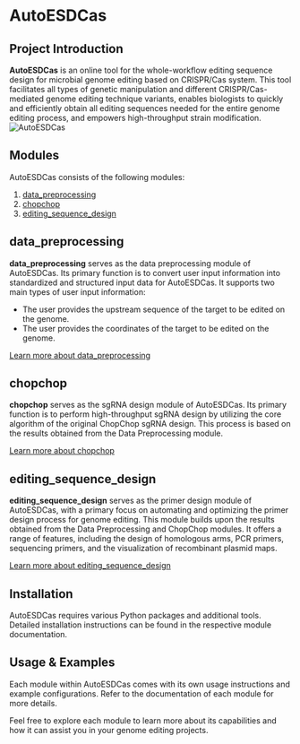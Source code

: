 # AutoESDCas
## Project Introduction

**AutoESDCas** is an online tool for the whole-workflow editing sequence design for microbial genome editing based on CRISPR/Cas system. This tool facilitates all types of genetic manipulation and different CRISPR/Cas-mediated genome editing technique variants, enables biologists to quickly and efficiently obtain all editing sequences needed for the entire genome editing process, and empowers high-throughput strain modification.
![AutoESDCas](https://github.com/tibbdc/AutoESDCas/assets/48673214/0d9ebb44-cefc-4b90-9bc9-3c09660a4bd9)

## Modules
AutoESDCas consists of the following modules:
1. [data_preprocessing](#data_preprocessing)
2. [chopchop](#chopchop)
3. [editing_sequence_design](#editing_sequence_design)


## data_preprocessing

**data_preprocessing** serves as the data preprocessing module of AutoESDCas. Its primary function is to convert user input information into standardized and structured input data for AutoESDCas. It supports two main types of user input information:

- The user provides the upstream sequence of the target to be edited on the genome.
- The user provides the coordinates of the target to be edited on the genome.  

[Learn more about data_preprocessing](https://github.com/tibbdc/AutoESDCas/tree/master/data_preprocessing)   


## chopchop  

**chopchop** serves as the sgRNA design module of AutoESDCas. Its primary function is to perform high-throughput sgRNA design by utilizing the core algorithm of the original ChopChop sgRNA design. This process is based on the results obtained from the Data Preprocessing module.

[Learn more about chopchop](https://github.com/tibbdc/AutoESDCas/tree/master/chopchop)

## editing_sequence_design

**editing_sequence_design** serves as the primer design module of AutoESDCas, with a primary focus on automating and optimizing the primer design process for genome editing. This module builds upon the results obtained from the Data Preprocessing and ChopChop modules. It offers a range of features, including the design of homologous arms, PCR primers, sequencing primers, and the visualization of recombinant plasmid maps.

[Learn more about editing_sequence_design](https://github.com/tibbdc/AutoESDCas/tree/master/edit_sequence_design)

## Installation

AutoESDCas requires various Python packages and additional tools. Detailed installation instructions can be found in the respective module documentation.

## Usage & Examples

Each module within AutoESDCas comes with its own usage instructions and example configurations. Refer to the documentation of each module for more details.

Feel free to explore each module to learn more about its capabilities and how it can assist you in your genome editing projects.




